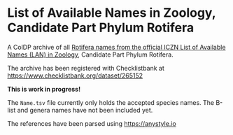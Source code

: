 # List of Available Names in Zoology, Candidate Part Phylum Rotifera
A ColDP archive of all [Rotifera names from the official ICZN List of Available Names (LAN) in Zoology](https://www.iczn.org/list-of-available-names/rotifer-lan/), Candidate Part Phylum Rotifera.

The archive has been registered with Checklistbank at https://www.checklistbank.org/dataset/265152

**This is work in progress!**

The ```Name.tsv``` file currently only holds the accepted species names. 
The B-list and genera names have not been included yet.

The references have been parsed using https://anystyle.io

